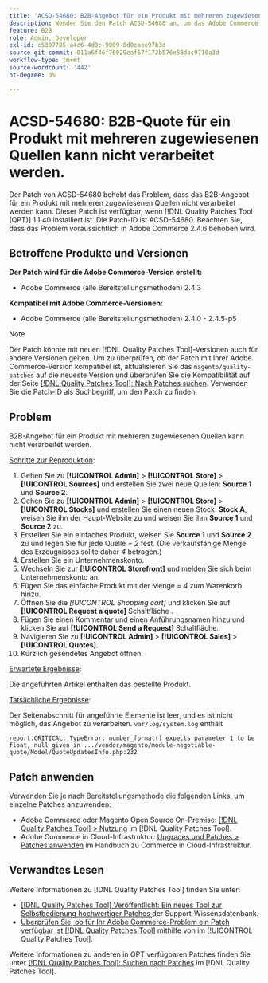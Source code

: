 ```yaml
---
title: 'ACSD-54680: B2B-Angebot für ein Produkt mit mehreren zugewiesenen Quellen kann nicht verarbeitet werden'
description: Wenden Sie den Patch ACSD-54680 an, um das Adobe Commerce-Problem zu beheben, bei dem das B2B-Angebot für ein Produkt mit mehreren zugewiesenen Quellen nicht verarbeitet werden kann.
feature: B2B
role: Admin, Developer
exl-id: c5307785-a4c6-4d0c-9009-0d0caee97b3d
source-git-commit: 011a6f46f76029eaf67f172b576e58dac9710a3d
workflow-type: tm+mt
source-wordcount: '442'
ht-degree: 0%

---
```


# ACSD-54680: B2B-Quote für ein Produkt mit mehreren zugewiesenen Quellen kann nicht verarbeitet werden.

Der Patch von ACSD-54680 behebt das Problem, dass das B2B-Angebot für ein Produkt mit mehreren zugewiesenen Quellen nicht verarbeitet werden kann. Dieser Patch ist verfügbar, wenn [!DNL Quality Patches Tool (QPT)] 1.1.40 installiert ist. Die Patch-ID ist ACSD-54680. Beachten Sie, dass das Problem voraussichtlich in Adobe Commerce 2.4.6 behoben wird.

## Betroffene Produkte und Versionen

**Der Patch wird für die Adobe Commerce-Version erstellt:**

* Adobe Commerce (alle Bereitstellungsmethoden) 2.4.3

**Kompatibel mit Adobe Commerce-Versionen:**

* Adobe Commerce (alle Bereitstellungsmethoden) 2.4.0 - 2.4.5-p5

>[!NOTE]
>
>Der Patch könnte mit neuen [!DNL Quality Patches Tool]-Versionen auch für andere Versionen gelten. Um zu überprüfen, ob der Patch mit Ihrer Adobe Commerce-Version kompatibel ist, aktualisieren Sie das `magento/quality-patches` auf die neueste Version und überprüfen Sie die Kompatibilität auf der Seite [[!DNL Quality Patches Tool]: Nach Patches suchen](https://experienceleague.adobe.com/tools/commerce-quality-patches/index.html?lang=de). Verwenden Sie die Patch-ID als Suchbegriff, um den Patch zu finden.

## Problem

B2B-Angebot für ein Produkt mit mehreren zugewiesenen Quellen kann nicht verarbeitet werden.

<u>Schritte zur Reproduktion</u>:

1. Gehen Sie zu **[!UICONTROL Admin]** > **[!UICONTROL Store]** > **[!UICONTROL Sources]** und erstellen Sie zwei neue Quellen: **Source 1** und **Source 2**.
1. Gehen Sie zu **[!UICONTROL Admin]** > **[!UICONTROL Store]** > **[!UICONTROL Stocks]** und erstellen Sie einen neuen Stock: **Stock A**, weisen Sie ihn der Haupt-Website zu und weisen Sie ihm **Source 1** und **Source 2** zu.
1. Erstellen Sie ein einfaches Produkt, weisen Sie **Source 1** und **Source 2** zu und legen Sie für jede Quelle *= 2* fest. (Die verkaufsfähige Menge des Erzeugnisses sollte daher *4* betragen.)
1. Erstellen Sie ein Unternehmenskonto.
1. Wechseln Sie zur **[!UICONTROL Storefront]** und melden Sie sich beim Unternehmenskonto an.
1. Fügen Sie das einfache Produkt mit der Menge = *4* zum Warenkorb hinzu.
1. Öffnen Sie die *[!UICONTROL Shopping cart]* und klicken Sie auf **[!UICONTROL Request a quote]** Schaltfläche .
1. Fügen Sie einen Kommentar und einen Anführungsnamen hinzu und klicken Sie auf **[!UICONTROL Send a Request]** Schaltfläche.
1. Navigieren Sie zu **[!UICONTROL Admin]** > **[!UICONTROL Sales]** > **[!UICONTROL Quotes]**.
1. Kürzlich gesendetes Angebot öffnen.

<u>Erwartete Ergebnisse</u>:

Die angeführten Artikel enthalten das bestellte Produkt.

<u>Tatsächliche Ergebnisse</u>:

Der Seitenabschnitt für angeführte Elemente ist leer, und es ist nicht möglich, das Angebot zu verarbeiten.
`var/log/system.log` enthält

```
report.CRITICAL: TypeError: number_format() expects parameter 1 to be float, null given in .../vendor/magento/module-negotiable-quote/Model/QuoteUpdatesInfo.php:232
```

## Patch anwenden

Verwenden Sie je nach Bereitstellungsmethode die folgenden Links, um einzelne Patches anzuwenden:

* Adobe Commerce oder Magento Open Source On-Premise: [[!DNL Quality Patches Tool] > Nutzung](/help/tools/quality-patches-tool/usage.md) im [!DNL Quality Patches Tool].
* Adobe Commerce in Cloud-Infrastruktur: [Upgrades und Patches > Patches anwenden](https://experienceleague.adobe.com/docs/commerce-cloud-service/user-guide/develop/upgrade/apply-patches.html?lang=de) im Handbuch zu Commerce in Cloud-Infrastruktur.

## Verwandtes Lesen

Weitere Informationen zu [!DNL Quality Patches Tool] finden Sie unter:

* [[!DNL Quality Patches Tool] Veröffentlicht: Ein neues Tool zur Selbstbedienung hochwertiger Patches ](https://experienceleague.adobe.com/de/docs/commerce-operations/tools/quality-patches-tool/quality-patches-tool-to-self-serve-quality-patches) der Support-Wissensdatenbank.
* [Überprüfen Sie, ob für Ihr Adobe Commerce-Problem ein Patch verfügbar ist [!DNL Quality Patches Tool]](/help/tools/quality-patches-tool/patches-available-in-qpt/check-patch-for-magento-issue-with-magento-quality-patches.md) mithilfe von im [!UICONTROL Quality Patches Tool].


Weitere Informationen zu anderen in QPT verfügbaren Patches finden Sie unter [[!DNL Quality Patches Tool]: Suchen nach Patches](https://experienceleague.adobe.com/tools/commerce-quality-patches/index.html?lang=de) im [!DNL Quality Patches Tool].
